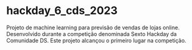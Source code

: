# hackday_6_cds_2023
Projeto de machine learning para previsão de vendas de lojas online. Desenvolvido durante a competição denominada Sexto Hackday da Comunidade DS. Este projeto alcançou o primeiro lugar na competição.
